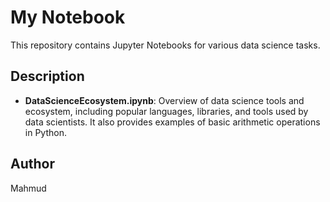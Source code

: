 # My Notebook

This repository contains Jupyter Notebooks for various data science tasks.

## Description

- **DataScienceEcosystem.ipynb**: Overview of data science tools and ecosystem, including popular languages, libraries, and tools used by data scientists. It also provides examples of basic arithmetic operations in Python.

## Author

Mahmud
